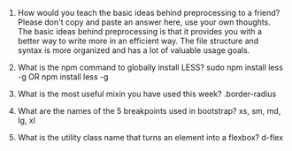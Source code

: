 1. How would you teach the basic ideas behind preprocessing to a friend? Please don't copy and paste an answer here, use your own thoughts. The basic ideas behind preprocessing is that it provides you with a better way  to write more in an efficient way. The file structure and syntax is more organized and has a lot of valuable usage goals.

2. What is the npm command to globally install LESS? sudo npm install less -g OR npm install less -g

3. What is the most useful mixin you have used this week? .border-radius

4. What are the names of the 5 breakpoints used in bootstrap? xs, sm, md, lg, xl

5. What is the utility class name that turns an element into a flexbox? d-flex